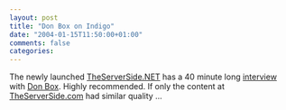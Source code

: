 ```yaml
---
layout: post
title: "Don Box on Indigo"
date: "2004-01-15T11:50:00+01:00"
comments: false
categories: 
---
```


<p>The newly launched <a href="http://www.theserverside.net">TheServerSide.NET</a> has a 40 minute long <a href="http://www.theserverside.net/talks/videos/DonBox/interview.aspx">interview</a> with <a href="http://www.gotdotnet.com/team/dbox/default.aspx">Don Box</a>. Highly recommended. If only the content at <a href="http://www.theserverside.com">TheServerSide.com</a> had similar quality &#8230;</p>


